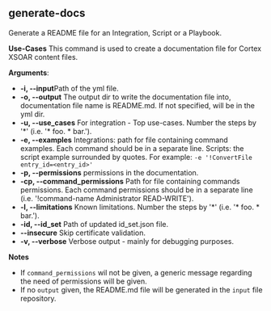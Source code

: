 ## generate-docs
Generate a README file for an Integration, Script or a Playbook.

**Use-Cases**
This command is used to create a documentation file for Cortex XSOAR content files.

**Arguments**:
* **-i, --input**Path of the yml file.
* **-o, --output** The output dir to write the documentation file into, documentation file name is README.md. If not specified, will be in the yml dir.
* **-u, --use_cases** For integration - Top use-cases. Number the steps by '*' (i.e. '\* foo. * bar.').
* **-e, --examples** Integrations: path for file containing command examples. Each command should be in a separate line.
  Scripts: the script example surrounded by quotes. For example: `-e '!ConvertFile entry_id=<entry_id>'`
* **-p, --permissions** permissions in the documentation.
* **-cp, --command_permissions** Path for file containing commands permissions. Each command permissions should be in a separate line (i.e. '!command-name Administrator READ-WRITE').
* **-l, --limitations** Known limitations. Number the steps by '*' (i.e. '\* foo. * bar.').
* **-id, --id_set** Path of updated id_set.json file.
* **--insecure** Skip certificate validation.
* **-v, --verbose** Verbose output - mainly for debugging purposes.

**Notes**
* If `command_permissions` wil not be given, a generic message regarding the need of permissions will be given.
* If no `output` given, the README.md file will be generated in the `input` file repository.
